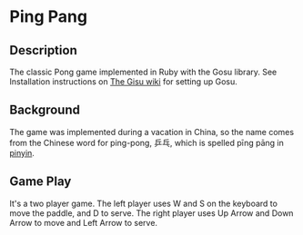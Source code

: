 # Ping Pang

## Description
The classic Pong game implemented in Ruby with the Gosu library. See
Installation instructions on [The Gisu wiki](https://github.com/gosu/gosu/wiki)
for setting up Gosu.

## Background
The game was implemented during a vacation in China, so the name comes from the
Chinese word for ping-pong, 乒乓, which is spelled pīng pāng in
[pinyin](https://en.wikipedia.org/wiki/Pinyin).

## Game Play
It's a two player game. The left player uses W and S on the keyboard to move
the paddle, and D to serve. The right player uses Up Arrow and Down Arrow to
move and Left Arrow to serve.
